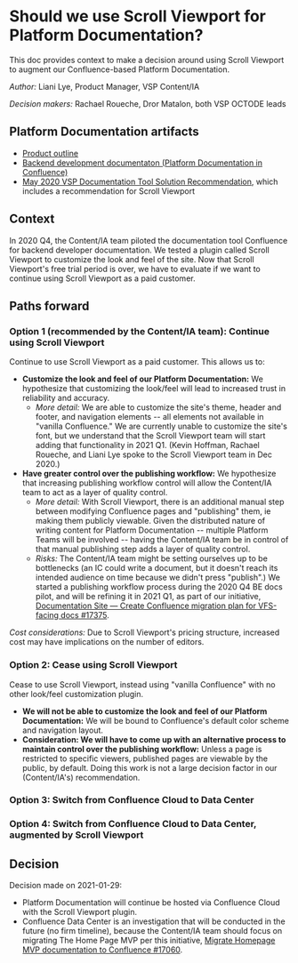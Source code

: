 # Should we use Scroll Viewport for Platform Documentation?

This doc provides context to make a decision around using Scroll Viewport to augment our Confluence-based Platform Documentation.

_Author:_ Liani Lye, Product Manager, VSP Content/IA

_Decision makers:_ Rachael Roueche, Dror Matalon, both VSP OCTODE leads

## Platform Documentation artifacts
- [Product outline](https://github.com/department-of-veterans-affairs/va.gov-team/blob/master/products/platform/platform-documentation/product-outline.md)
- [Backend development documentaton (Platform Documentation in Confluence)](https://depo-platform-documentation.scrollhelp.site/developer-docs/)
- [May 2020 VSP Documentation Tool Solution Recommendation](https://docs.google.com/document/d/1dFsMtRUJ2nINSXWN6TOISHi79DfVRVOIaqm9ULG_5Eo/edit#heading=h.qizq3wqyrva4), which includes a recommendation for Scroll Viewport

## Context

In 2020 Q4, the Content/IA team piloted the documentation tool Confluence for backend developer documentation.  We tested a plugin called Scroll Viewport to customize the look and feel of the site.  Now that Scroll Viewport's free trial period is over, we have to evaluate if we want to continue using Scroll Viewport as a paid customer.

## Paths forward

### Option 1 (recommended by the Content/IA team): Continue using Scroll Viewport

Continue to use Scroll Viewport as a paid customer.  This allows us to:

- **Customize the look and feel of our Platform Documentation:** We hypothesize that customizing the look/feel will lead to increased trust in reliability and accuracy.
  - _More detail:_ We are able to customize the site's theme, header and footer, and navigation elements -- all elements not available in "vanilla Confluence."  We are currently unable to customize the site's font, but we understand that the Scroll Viewport team will start adding that functionality in 2021 Q1.  (Kevin Hoffman, Rachael Roueche, and Liani Lye spoke to the Scroll Viewport team in Dec 2020.)
- **Have greater control over the publishing workflow:** We hypothesize that increasing publishing workflow control will allow the Content/IA team to act as a layer of quality control.
  - _More detail:_ With Scroll Viewport, there is an additional manual step between modifying Confluence pages and "publishing" them, ie making them publicly viewable.  Given the distributed nature of writing content for Platform Documentation -- multiple Platform Teams will be involved -- having the Content/IA team be in control of that manual publishing step adds a layer of quality control.
  - _Risks:_ The Content/IA team might be setting ourselves up to be bottlenecks (an IC could write a document, but it doesn't reach its intended audience on time because we didn't press "publish".)  We started a publishing workflow process during the 2020 Q4 BE docs pilot, and will be refining it in 2021 Q1, as part of our initiative, [Documentation Site — Create Confluence migration plan for VFS-facing docs #17375](https://github.com/department-of-veterans-affairs/va.gov-team/issues/17375).
  
 _Cost considerations:_ Due to Scroll Viewport's pricing structure, increased cost may have implications on the number of editors.


### Option 2: Cease using Scroll Viewport

Cease to use Scroll Viewport, instead using "vanilla Confluence" with no other look/feel customization plugin.

- **We will not be able to customize the look and feel of our Platform Documentation:** We will be bound to Confluence's default color scheme and navigation layout.
- **Consideration: We will have to come up with an alternative process to maintain control over the publishing workflow:** Unless a page is restricted to specific viewers, published pages are viewable by the public, by default.  Doing this work is not a large decision factor in our (Content/IA's) recommendation.


### Option 3: Switch from Confluence Cloud to Data Center


### Option 4: Switch from Confluence Cloud to Data Center, augmented by Scroll Viewport


## Decision

Decision made on 2021-01-29:
- Platform Documentation will continue be hosted via Confluence Cloud with the Scroll Viewport plugin.
- Confluence Data Center is an investigation that will be conducted in the future (no firm timeline), because the Content/IA team should focus on migrating The Home Page MVP per this initiative, [Migrate Homepage MVP documentation to Confluence #17060](https://github.com/department-of-veterans-affairs/va.gov-team/issues/17060).
